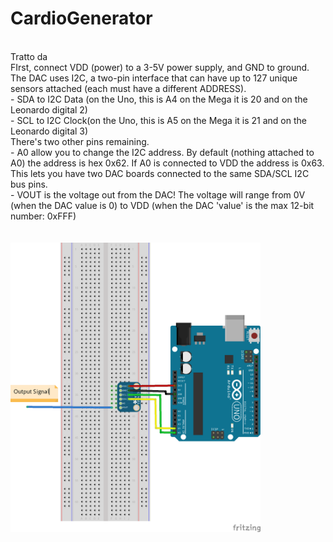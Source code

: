 # CardioGenerator

<br>
Tratto da 
<br>
FIrst, connect VDD (power) to a 3-5V power supply, and GND to ground.
<br>
The DAC uses I2C, a two-pin interface that can have up to 127 unique sensors attached (each must have a different ADDRESS). 
<br>
- SDA to I2C Data (on the Uno, this is A4 on the Mega it is 20 and on the Leonardo digital 2)
<br>
- SCL  to I2C Clock(on the Uno, this is A5 on the Mega it is 21 and on the Leonardo digital 3)
<br>
There's two other pins remaining.
<br>
- A0 allow you to change the I2C address. By default (nothing attached to A0) the address is hex 0x62. If A0 is connected to VDD the address is 0x63. This lets you have two DAC boards connected to the same SDA/SCL I2C bus pins.
<br>
- VOUT is the voltage out from the DAC! The voltage will range from 0V (when the DAC value is 0) to VDD (when the DAC 'value' is the max 12-bit number: 0xFFF)
<br><br><br>
<img width="400" src="https://github.com/lentzlive/CardioGenerator/blob/master/MCP4725_Arduino_bb.png" />
